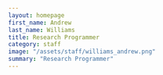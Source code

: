 ```yaml
---
layout: homepage
first_name: Andrew
last_name: Williams
title: Research Programmer
category: staff
image: "/assets/staff/williams_andrew.png"
summary: "Research Programmer"
---
```



